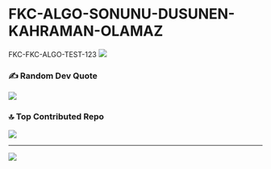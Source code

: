 # FKC-ALGO-SONUNU-DUSUNEN-KAHRAMAN-OLAMAZ
FKC-FKC-ALGO-TEST-123
![](https://github-profile-trophy.vercel.app/?username=BartuKaptanoglu&theme=radical&no-frame=false&no-bg=true&margin-w=4)

### ✍️ Random Dev Quote
![](https://quotes-github-readme.vercel.app/api?type=horizontal&theme=tokyonight)

### 🔝 Top Contributed Repo
![](https://github-contributor-stats.vercel.app/api?username=BartuKaptanoglu&limit=5&theme=dark&combine_all_yearly_contributions=true)

---
[![](https://visitcount.itsvg.in/api?id=BartuKaptanoglu&icon=0&color=0)](https://visitcount.itsvg.in)
